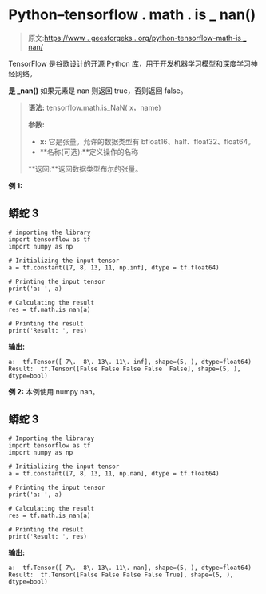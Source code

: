 # Python–tensorflow . math . is _ nan()

> 原文:[https://www . geesforgeks . org/python-tensorflow-math-is _ nan/](https://www.geeksforgeeks.org/python-tensorflow-math-is_nan/)

TensorFlow 是谷歌设计的开源 Python 库，用于开发机器学习模型和深度学习神经网络。

**是 _nan()** 如果元素是 nan 则返回 true，否则返回 false。

> **语法:** tensorflow.math.is_NaN( x，name)
> 
> **参数:**
> 
> *   **x:** 它是张量。允许的数据类型有 bfloat16、half、float32、float64。
> *   **名称(可选):**定义操作的名称
> 
> **返回:**返回数据类型布尔的张量。

**例 1:**

## 蟒蛇 3

```
# importing the library
import tensorflow as tf
import numpy as np

# Initializing the input tensor
a = tf.constant([7, 8, 13, 11, np.inf], dtype = tf.float64)

# Printing the input tensor
print('a: ', a)

# Calculating the result
res = tf.math.is_nan(a)

# Printing the result
print('Result: ', res)
```

**输出:**

```
a:  tf.Tensor([ 7\.  8\. 13\. 11\. inf], shape=(5, ), dtype=float64)
Result:  tf.Tensor([False False False False  False], shape=(5, ), dtype=bool)

```

**例 2:** 本例使用 numpy nan。

## 蟒蛇 3

```
# Importing the libraray
import tensorflow as tf
import numpy as np

# Initializing the input tensor
a = tf.constant([7, 8, 13, 11, np.nan], dtype = tf.float64)

# Printing the input tensor
print('a: ', a)

# Calculating the result
res = tf.math.is_nan(a)

# Printing the result
print('Result: ', res)
```

**输出:**

```
a:  tf.Tensor([ 7\.  8\. 13\. 11\. nan], shape=(5, ), dtype=float64)
Result:  tf.Tensor([False False False False True], shape=(5, ), dtype=bool)
```